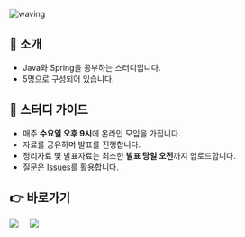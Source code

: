 ![waving](https://capsule-render.vercel.app/api?type=waving&height=200&text=Java-Spring-Study&fontAlign=40&fontAlignY=35&color=gradient)



## 📣 소개
- Java와 Spring을 공부하는 스터디입니다.
- 5명으로 구성되어 있습니다.


## 📝 스터디 가이드
- 매주 **수요일 오후 9시**에 온라인 모임을 가집니다.
- 자료를 공유하며 발표를 진행합니다.
- 정리자료 및 발표자료는 최소한 **발표 당일 오전**까지 업로드합니다.
- 질문은 [Issues](https://github.com/jth2747/JavaSpringStudy/issues)를 활용합니다.


## 👉 바로가기
[<img src="https://img.shields.io/badge/java-007396?style=for-the-badge&logo=java&logoColor=white">](https://github.com/jth2747/JavaSpringStudy/tree/main/JAVA)&nbsp;&nbsp;&nbsp;&nbsp;
[<img src="https://img.shields.io/badge/spring-6DB33F?style=for-the-badge&logo=spring&logoColor=white">](https://github.com/jth2747/JavaSpringStudy/tree/main/SPRING)
